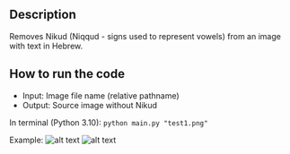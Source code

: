 ## Description
Removes Nikud (Niqqud - signs used to represent vowels) from an image with text in Hebrew.

## How to run the code
- Input: Image file name (relative pathname)
- Output: Source image without Nikud


In terminal (Python 3.10): 
``` python main.py "test1.png" ```

Example:
![alt text](https://ibb.co/b62F4qR)
![alt text](https://ibb.co/ngWg7J6)

